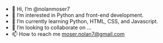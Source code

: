 - 👋 Hi, I’m @nolanmoser7
- 👀 I’m interested in Python and front-end development.
- 🌱 I’m currently learning Python, HTML, CSS, and Javascript.
- 💞️ I’m looking to collaborate on ...
- 📫 How to reach me moser.nolan7@gmail.com

<!---
nolanmoser7/nolanmoser7 is a ✨ special ✨ repository because its `README.md` (this file) appears on your GitHub profile.
You can click the Preview link to take a look at your changes.
--->
